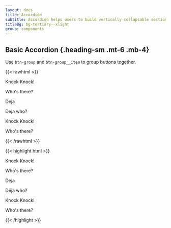 ```yaml
---
layout: docs
title: Accordion
subtitle: Accordion helps users to build vertically collapsable section.
titleBg: bg-tertiary--xlight
group: components
---
```


## Basic Accordion {.heading-sm .mt-6 .mb-4}

Use `btn-group` and `btn-group__item` to group buttons together.

{{< rawhtml >}}
<div class="bg-light">
	<div class="accordion border rounded-t bd-default" data-accordion="open">
		<div class="accordion__header accordion-icon p-4">Knock Knock!</div>
		<div class="accordion__content border-t bd-default bg-gray--xlight">
			<p class="p-4 mb-0">Who's there?</p>
		</div>
	</div>
	<div class="accordion border-x bd-default" data-accordion="close">
		<div class="accordion__header accordion-icon p-4">Deja </div>
		<div class="accordion__content border-t bd-default bg-gray--xlight">
			<p class="p-4 mb-0">Deja who?</p>
		</div>
	</div>
	<div class="accordion border rounded-b bd-default" data-accordion="close">
		<div class="accordion__header accordion-icon p-4">Knock Knock!</div>
		<div class="accordion__content border-t bd-default bg-gray--xlight">
			<p class="p-4 mb-0">Who's there?</p>
		</div>
	</div>
</div>
{{< /rawhtml >}}

{{< highlight html >}}
<div class="accordion border rounded-t bd-default" data-accordion="open">
	<div class="accordion__header accordion-icon p-4">Knock Knock!</div>
	<div class="accordion__content border-t bd-default bg-gray--xlight">
		<p class="p-4 mb-0">Who's there?</p>
	</div>
</div>
<div class="accordion border-x bd-default" data-accordion="close">
	<div class="accordion__header accordion-icon p-4">Deja </div>
	<div class="accordion__content border-t bd-default bg-gray--xlight">
		<p class="p-4 mb-0">Deja who?</p>
	</div>
</div>
<div class="accordion border rounded-b bd-default" data-accordion="close">
	<div class="accordion__header accordion-icon p-4">Knock Knock!</div>
	<div class="accordion__content border-t bd-default bg-gray--xlight">
		<p class="p-4 mb-0">Who's there?</p>
	</div>
</div>
{{< /highlight >}}

